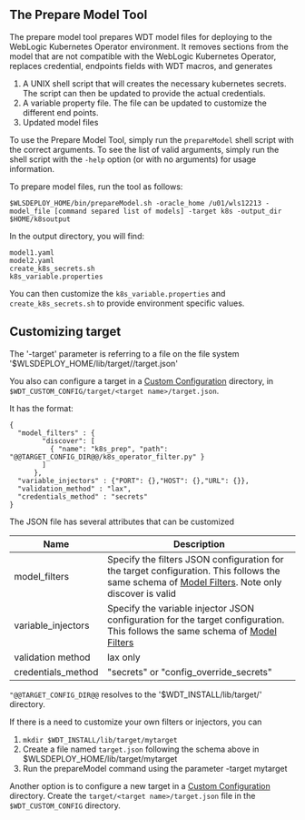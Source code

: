 ## The Prepare Model Tool

The prepare model tool prepares WDT model files for deploying to the WebLogic Kubernetes Operator environment. It removes sections
from the model that are not compatible with the WebLogic Kubernetes Operator, replaces credential, endpoints fields with WDT macros, and generates

1. A UNIX shell script that will creates the necessary kubernetes secrets. The script can then be updated to provide the actual credentials.
2. A variable property file. The file can be updated to customize the different end points.
3. Updated model files

To use the Prepare Model Tool, simply run the `prepareModel` shell script with the correct arguments.  To see the list of valid arguments, simply run the shell script with the `-help` option (or with no arguments) for usage information.

To prepare model files, run the tool as follows:
```
$WLSDEPLOY_HOME/bin/prepareModel.sh -oracle_home /u01/wls12213 -model_file [command separed list of models] -target k8s -output_dir $HOME/k8soutput
```

In the output directory, you will find:
```
model1.yaml
model2.yaml
create_k8s_secrets.sh
k8s_variable.properties
```

You can then customize the `k8s_variable.properties` and `create_k8s_secrets.sh` to provide environment specific values.

## Customizing target

The '-target' parameter is referring to a file on the file system '$WLSDEPLOY_HOME/lib/target/<target value>/target.json'

You also can configure a target in a [Custom Configuration](tool_configuration.md#custom-configuration) directory, in `$WDT_CUSTOM_CONFIG/target/<target name>/target.json`.

It has the format:
```
{
  "model_filters" : {
        "discover": [
          { "name": "k8s_prep", "path": "@@TARGET_CONFIG_DIR@@/k8s_operator_filter.py" }
        ]
      },
  "variable_injectors" : {"PORT": {},"HOST": {},"URL": {}},
  "validation_method" : "lax",
  "credentials_method" : "secrets"
}
```

The JSON file has several attributes that can be customized

| Name | Description |
| --- | --- |
| model_filters | Specify the filters JSON configuration for the target configuration.  This follows the same schema of [Model Filters](tool_filters.md). Note only discover is valid |
| variable_injectors | Specify the variable injector JSON configuration for the target configuration.  This follows the same schema of [Model Filters](tool_filters.md)|
| validation method | lax only |
| credentials_method | "secrets" or "config_override_secrets" |

`"@@TARGET_CONFIG_DIR@@` resolves to the '$WDT_INSTALL/lib/target/<target value>' directory.  

If there is a need to customize your own filters or injectors, you can

1. ```mkdir $WDT_INSTALL/lib/target/mytarget```
2. Create a file named `target.json` following the schema above in $WLSDEPLOY_HOME/lib/target/mytarget
3. Run the prepareModel command using the parameter -target mytarget

Another option is to configure a new target in a [Custom Configuration](tool_configuration.md#custom-configuration) directory. Create the `target/<target name>/target.json` file in the `$WDT_CUSTOM_CONFIG` directory.
